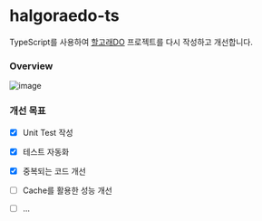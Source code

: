# halgoraedo-ts

TypeScript를 사용하여 [할고래DO](https://github.com/boostcamp-2020/Project04-C-Whale) 프로젝트를 다시 작성하고 개선합니다.

### Overview
![image](https://user-images.githubusercontent.com/59331444/120835921-efe27600-c59f-11eb-8def-d774fe40144d.png)


### 개선 목표
- [x] Unit Test 작성
- [x] 테스트 자동화
- [x] 중복되는 코드 개선
- [ ] Cache를 활용한 성능 개선
- [ ] ...

